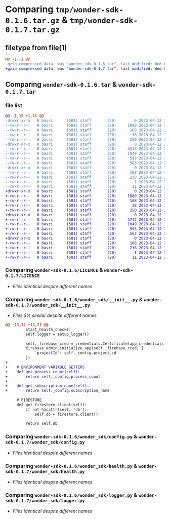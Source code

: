 # Comparing `tmp/wonder-sdk-0.1.6.tar.gz` & `tmp/wonder-sdk-0.1.7.tar.gz`

## filetype from file(1)

```diff
@@ -1 +1 @@
-gzip compressed data, was "wonder-sdk-0.1.6.tar", last modified: Wed Apr 12 14:44:17 2023, max compression
+gzip compressed data, was "wonder-sdk-0.1.7.tar", last modified: Wed Apr 12 14:56:48 2023, max compression
```

## Comparing `wonder-sdk-0.1.6.tar` & `wonder-sdk-0.1.7.tar`

### file list

```diff
@@ -1,15 +1,15 @@
-drwxr-xr-x   0 basri      (501) staff       (20)        0 2023-04-12 14:44:17.568424 wonder-sdk-0.1.6/
--rw-r--r--   0 basri      (501) staff       (20)     1080 2023-04-12 11:52:01.000000 wonder-sdk-0.1.6/LICENCE
--rw-r--r--   0 basri      (501) staff       (20)      168 2023-04-12 14:44:17.568267 wonder-sdk-0.1.6/PKG-INFO
--rw-r--r--   0 basri      (501) staff       (20)       38 2023-04-12 14:44:17.568469 wonder-sdk-0.1.6/setup.cfg
--rw-r--r--   0 basri      (501) staff       (20)      250 2023-04-12 14:43:58.000000 wonder-sdk-0.1.6/setup.py
-drwxr-xr-x   0 basri      (501) staff       (20)        0 2023-04-12 14:44:17.567544 wonder-sdk-0.1.6/wonder_sdk/
--rw-r--r--   0 basri      (501) staff       (20)     4533 2023-04-12 14:43:40.000000 wonder-sdk-0.1.6/wonder_sdk/__init__.py
--rw-r--r--   0 basri      (501) staff       (20)     1049 2023-04-12 14:36:42.000000 wonder-sdk-0.1.6/wonder_sdk/config.py
--rw-r--r--   0 basri      (501) staff       (20)      593 2023-04-12 13:13:21.000000 wonder-sdk-0.1.6/wonder_sdk/health.py
--rw-r--r--   0 basri      (501) staff       (20)      563 2023-04-12 11:36:48.000000 wonder-sdk-0.1.6/wonder_sdk/logger.py
-drwxr-xr-x   0 basri      (501) staff       (20)        0 2023-04-12 14:44:17.568096 wonder-sdk-0.1.6/wonder_sdk.egg-info/
--rw-r--r--   0 basri      (501) staff       (20)      168 2023-04-12 14:44:17.000000 wonder-sdk-0.1.6/wonder_sdk.egg-info/PKG-INFO
--rw-r--r--   0 basri      (501) staff       (20)      238 2023-04-12 14:44:17.000000 wonder-sdk-0.1.6/wonder_sdk.egg-info/SOURCES.txt
--rw-r--r--   0 basri      (501) staff       (20)        1 2023-04-12 14:44:17.000000 wonder-sdk-0.1.6/wonder_sdk.egg-info/dependency_links.txt
--rw-r--r--   0 basri      (501) staff       (20)       11 2023-04-12 14:44:17.000000 wonder-sdk-0.1.6/wonder_sdk.egg-info/top_level.txt
+drwxr-xr-x   0 basri      (501) staff       (20)        0 2023-04-12 14:56:48.295271 wonder-sdk-0.1.7/
+-rw-r--r--   0 basri      (501) staff       (20)     1080 2023-04-12 11:52:01.000000 wonder-sdk-0.1.7/LICENCE
+-rw-r--r--   0 basri      (501) staff       (20)      168 2023-04-12 14:56:48.295103 wonder-sdk-0.1.7/PKG-INFO
+-rw-r--r--   0 basri      (501) staff       (20)       38 2023-04-12 14:56:48.295327 wonder-sdk-0.1.7/setup.cfg
+-rw-r--r--   0 basri      (501) staff       (20)      250 2023-04-12 14:56:42.000000 wonder-sdk-0.1.7/setup.py
+drwxr-xr-x   0 basri      (501) staff       (20)        0 2023-04-12 14:56:48.294382 wonder-sdk-0.1.7/wonder_sdk/
+-rw-r--r--   0 basri      (501) staff       (20)     4732 2023-04-12 14:56:27.000000 wonder-sdk-0.1.7/wonder_sdk/__init__.py
+-rw-r--r--   0 basri      (501) staff       (20)     1049 2023-04-12 14:36:42.000000 wonder-sdk-0.1.7/wonder_sdk/config.py
+-rw-r--r--   0 basri      (501) staff       (20)      593 2023-04-12 13:13:21.000000 wonder-sdk-0.1.7/wonder_sdk/health.py
+-rw-r--r--   0 basri      (501) staff       (20)      563 2023-04-12 11:36:48.000000 wonder-sdk-0.1.7/wonder_sdk/logger.py
+drwxr-xr-x   0 basri      (501) staff       (20)        0 2023-04-12 14:56:48.294955 wonder-sdk-0.1.7/wonder_sdk.egg-info/
+-rw-r--r--   0 basri      (501) staff       (20)      168 2023-04-12 14:56:48.000000 wonder-sdk-0.1.7/wonder_sdk.egg-info/PKG-INFO
+-rw-r--r--   0 basri      (501) staff       (20)      238 2023-04-12 14:56:48.000000 wonder-sdk-0.1.7/wonder_sdk.egg-info/SOURCES.txt
+-rw-r--r--   0 basri      (501) staff       (20)        1 2023-04-12 14:56:48.000000 wonder-sdk-0.1.7/wonder_sdk.egg-info/dependency_links.txt
+-rw-r--r--   0 basri      (501) staff       (20)       11 2023-04-12 14:56:48.000000 wonder-sdk-0.1.7/wonder_sdk.egg-info/top_level.txt
```

### Comparing `wonder-sdk-0.1.6/LICENCE` & `wonder-sdk-0.1.7/LICENCE`

 * *Files identical despite different names*

### Comparing `wonder-sdk-0.1.6/wonder_sdk/__init__.py` & `wonder-sdk-0.1.7/wonder_sdk/__init__.py`

 * *Files 3% similar despite different names*

```diff
@@ -13,14 +13,21 @@
         start_health_check()
         self.logger = setup_logger()
 
         self._firebase_cred = credentials.Certificate(app_credentials) if app_credentials else credentials.ApplicationDefault()
         firebase_admin.initialize_app(self._firebase_cred, {
             'projectId': self._config.project_id
         })
+    
+    # ENVIRONMENT VARIABLE GETTERS
+    def get_process_count(self):
+        return self._config.process_count
+
+    def get_subscription_name(self):
+        return self._config.subscription_name
 
     # FIRESTORE
     def get_firestore_client(self):
         if not hasattr(self, 'db'):
             self.db = firestore.client()
 
         return self.db
```

### Comparing `wonder-sdk-0.1.6/wonder_sdk/config.py` & `wonder-sdk-0.1.7/wonder_sdk/config.py`

 * *Files identical despite different names*

### Comparing `wonder-sdk-0.1.6/wonder_sdk/health.py` & `wonder-sdk-0.1.7/wonder_sdk/health.py`

 * *Files identical despite different names*

### Comparing `wonder-sdk-0.1.6/wonder_sdk/logger.py` & `wonder-sdk-0.1.7/wonder_sdk/logger.py`

 * *Files identical despite different names*

